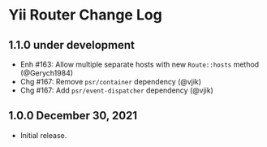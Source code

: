 # Yii Router Change Log

## 1.1.0 under development

- Enh #163: Allow multiple separate hosts with new `Route::hosts` method (@Gerych1984)
- Chg #167: Remove `psr/container` dependency (@vjik)
- Chg #167: Add `psr/event-dispatcher` dependency (@vjik)

## 1.0.0 December 30, 2021

- Initial release.
